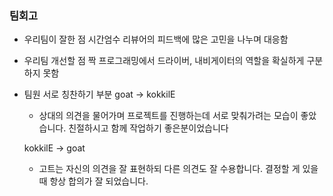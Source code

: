 ### 팀회고
- 우리팀이 잘한 점 
    시간엄수
    리뷰어의 피드백에 많은 고민을 나누며 대응함
- 우리팀 개선할 점
    짝 프로그래밍에서 드라이버, 내비게이터의 역할을 확실하게 구분하지 못함
    
- 팀원 서로 칭찬하기 부분
    goat -> kokkilE
     * 상대의 의견을 물어가며 프로젝트를 진행하는데 서로 맞춰가려는 모습이 좋았습니다. 친절하시고 함께 작업하기 좋은분이었습니다
    
    kokkilE -> goat
    * 고트는 자신의 의견을 잘 표현하되 다른 의견도 잘 수용합니다. 결정할 게 있을 때 항상 합의가 잘 되었습니다.